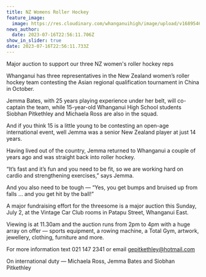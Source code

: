 ```yaml
---
title: NZ Womens Roller Hockey
feature_image:
  image: https://res.cloudinary.com/whanganuihigh/image/upload/v1689546625/News/NZ_Womens_Roller_Hockey.jpg
news_author:
  date: 2023-07-16T22:56:11.706Z
show_in_slider: true
date: 2023-07-16T22:56:11.733Z
---
```

Major auction to support our three NZ women's roller hockey reps

Whanganui has three representatives in the New Zealand women’s roller hockey team contesting the [](<>)Asian regional qualification tournament in China in October.

Jemma Bates, with 25 years playing experience under her belt, will co-captain the team, while 15-year-old Whanganui High School students Siobhan Pitkethley and Michaela Ross are also in the squad.

And if you think 15 is a little young to be contesting an open-age international event, well Jemma was a senior New Zealand player at just 14 years.

Having lived out of the country, Jemma returned to Whanganui a couple of years ago and was straight back into roller hockey.

“It’s fast and it’s fun and you need to be fit, so we are working hard on cardio and strengthening exercises,” says Jemma.

And you also need to be tough — “Yes, you get bumps and bruised up from falls … and you get hit by the ball!”

A major fundraising effort for the threesome is a major auction this Sunday, July 2, at the Vintage Car Club rooms in Patapu Street, Whanganui East.

Viewing is at 11.30am and the auction runs from 2pm to 4pm with a huge array on offer — sports equipment, a rowing machine, a Total Gym, artwork, jewellery, clothing, furniture and more.

For more information text 021 147 2341 or email gepitkethley@hotmail.com

On international duty — Michaela Ross, Jemma Bates and Siobhan Pitkethley